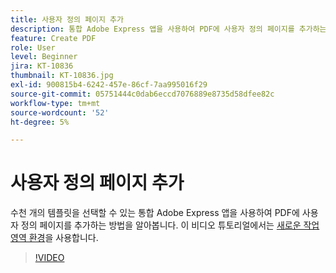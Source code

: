 ```yaml
---
title: 사용자 정의 페이지 추가
description: 통합 Adobe Express 앱을 사용하여 PDF에 사용자 정의 페이지를 추가하는 방법을 알아봅니다.
feature: Create PDF
role: User
level: Beginner
jira: KT-10836
thumbnail: KT-10836.jpg
exl-id: 900815b4-6242-457e-86cf-7aa995016f29
source-git-commit: 05751444c0dab6eccd7076889e8735d58dfee82c
workflow-type: tm+mt
source-wordcount: '52'
ht-degree: 5%

---
```


# 사용자 정의 페이지 추가

수천 개의 템플릿을 선택할 수 있는 통합 Adobe Express 앱을 사용하여 PDF에 사용자 정의 페이지를 추가하는 방법을 알아봅니다. 이 비디오 튜토리얼에서는 [새로운 작업 영역 환경](new-workspace.md)을 사용합니다.

>[!VIDEO](https://video.tv.adobe.com/v/347331?quality=12&learn=on&hidetitle=true)
